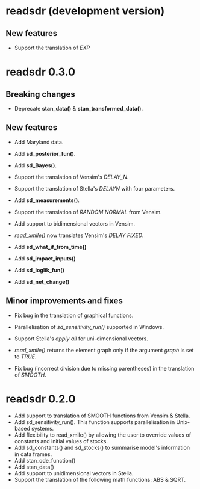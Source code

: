 # readsdr (development version)

## New features

* Support the translation of *EXP*

# readsdr 0.3.0

## Breaking changes

* Deprecate **stan_data()** & **stan_transformed_data()**.

## New features

* Add Maryland data.

* Add **sd_posterior_fun()**.

* Add **sd_Bayes()**.

* Support the translation of Vensim's *DELAY_N*.

* Support the translation of Stella's *DELAYN* with four parameters.

* Add **sd_measurements()**.

* Support the translation of *RANDOM NORMAL* from Vensim.

* Add support to bidimensional vectors in Vensim.

* *read_xmile()* now translates Vensim's *DELAY FIXED*.

* Add **sd_what_if_from_time()**

* Add **sd_impact_inputs()**

* Add **sd_loglik_fun()**

* Add **sd_net_change()**

## Minor improvements and fixes

* Fix bug in the translation of graphical functions.

* Parallelisation of *sd_sensitivity_run()* supported in Windows.

* Support Stella's *apply all* for uni-dimensional vectors.

* *read_xmile()* returns the element graph only if the argument *graph* is set to *TRUE*.

* Fix bug (incorrect division due to missing parentheses) in the translation of *SMOOTH*.

# readsdr 0.2.0

* Add support to translation of SMOOTH functions from Vensim & Stella.
* Add sd_sensitivity_run(). This function supports parallelisation in 
  Unix-based systems.
* Add flexibility to read_xmile() by allowing the user to override values of
  constants and initial values of stocks.
* Add sd_constants() and sd_stocks() to summarise model's information in data frames. 
* Add stan_ode_function()
* Add stan_data()
* Add support to unidimensional vectors in Stella.
* Support the translation of the following math functions: ABS & SQRT.

